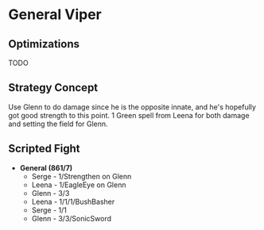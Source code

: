 # General Viper

## Optimizations

TODO

## Strategy Concept

Use Glenn to do damage since he is the opposite innate, and he's hopefully got
good strength to this point. 1 Green spell from Leena for both damage and
setting the field for Glenn.

## Scripted Fight

  * **General (861/7)**
    * Serge - 1/Strengthen on Glenn
    * Leena - 1/EagleEye on Glenn
    * Glenn - 3/3
    * Leena - 1/1/1/BushBasher
    * Serge - 1/1
    * Glenn - 3/3/SonicSword